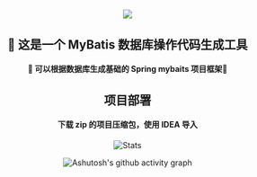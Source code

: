 <body>
    <div>
        <h1 align="center"> 
            <a href="https://sunguoqi.com/"> 
                <img src="https://readme-typing-svg.herokuapp.com/?lines=MyBatis，代码生成工具!&center=true&size=27"> 
            </a>
        </h1>
    </div>
    <div align="center">
    <h2>👋 这是一个 MyBatis 数据库操作代码生成工具</h2>
    <h4>🔭 可以根据数据库生成基础的 Spring mybaits 项目框架🤔</h4>
    <div class="divider"></div> <!-- 分割线 -->
    <h2>项目部署</h2>
    <h4> 下载 zip 的项目压缩包，使用 IDEA 导入 </h4>
    <p></p>
    <div style="display: flex; justify-content: center; align-items: center; flex-direction: column;">
        <img src="https://github-readme-stats.vercel.app/api?username=KunspireUp&show_icons=true&theme=synthwave" alt="Stats">
    </div>
    <p></p>
    <div style="display: flex; justify-content: center; align-items: center; flex-direction: column;">
        <img src="https://github-readme-activity-graph.vercel.app/graph?username=Ashutosh00710&theme=cottoncandy" alt="Ashutosh's github activity graph">
    </div>
</body>
